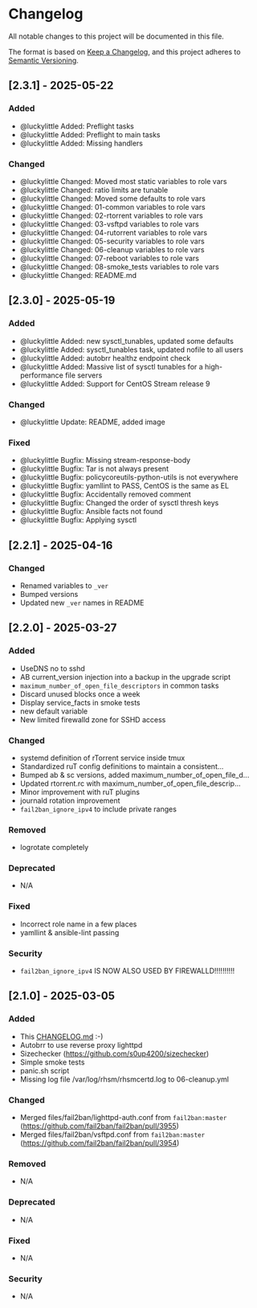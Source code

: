 # Changelog

All notable changes to this project will be documented in this file.

The format is based on [Keep a Changelog](https://keepachangelog.com/en/1.1.0/),
and this project adheres to [Semantic Versioning](https://semver.org/spec/v2.0.0.html).

## [2.3.1] - 2025-05-22

### Added

- @luckylittle Added: Preflight tasks
- @luckylittle Added: Preflight to main tasks
- @luckylittle Added: Missing handlers

### Changed

- @luckylittle Changed: Moved most static variables to role vars
- @luckylittle Changed: ratio limits are tunable
- @luckylittle Changed: Moved some defaults to role vars
- @luckylittle Changed: 01-common variables to role vars
- @luckylittle Changed: 02-rtorrent variables to role vars
- @luckylittle Changed: 03-vsftpd variables to role vars
- @luckylittle Changed: 04-rutorrent variables to role vars
- @luckylittle Changed: 05-security variables to role vars
- @luckylittle Changed: 06-cleanup variables to role vars
- @luckylittle Changed: 07-reboot variables to role vars
- @luckylittle Changed: 08-smoke_tests variables to role vars
- @luckylittle Changed: README.md

## [2.3.0] - 2025-05-19

### Added

- @luckylittle Added: new sysctl_tunables, updated some defaults
- @luckylittle Added: sysctl_tunables task, updated nofile to all users
- @luckylittle Added: autobrr healthz endpoint check
- @luckylittle Added: Massive list of sysctl tunables for a high-performance file servers
- @luckylittle Added: Support for CentOS Stream release 9

### Changed

- @luckylittle Update: README, added image

### Fixed

- @luckylittle Bugfix: Missing stream-response-body
- @luckylittle Bugfix: Tar is not always present
- @luckylittle Bugfix: policycoreutils-python-utils is not everywhere
- @luckylittle Bugfix: yamllint to PASS, CentOS is the same as EL
- @luckylittle Bugfix: Accidentally removed comment
- @luckylittle Bugfix: Changed the order of sysctl thresh keys
- @luckylittle Bugfix: Ansible facts not found
- @luckylittle Bugfix: Applying sysctl

## [2.2.1] - 2025-04-16

### Changed

- Renamed variables to `_ver`
- Bumped versions
- Updated new `_ver` names in README

## [2.2.0] - 2025-03-27

### Added

- UseDNS no to sshd
- AB current_version injection into a backup in the upgrade script
- `maximum_number_of_open_file_descriptors` in common tasks
- Discard unused blocks once a week
- Display service_facts in smoke tests
- new default variable
- New limited firewalld zone for SSHD access

### Changed

- systemd definition of rTorrent service inside tmux
- Standardized ruT config definitions to maintain a consistent...
- Bumped ab & sc versions, added maximum_number_of_open_file_d...
- Updated rtorrent.rc with maximum_number_of_open_file_descrip...
- Minor improvement with ruT plugins
- journald rotation improvement
- `fail2ban_ignore_ipv4` to include private ranges

### Removed

- logrotate completely

### Deprecated

- N/A

### Fixed

- Incorrect role name in a few places
- yamllint & ansible-lint passing

### Security

- `fail2ban_ignore_ipv4` IS NOW ALSO USED BY FIREWALLD!!!!!!!!!!


## [2.1.0] - 2025-03-05

### Added

- This [CHANGELOG.md](CHANGELOG.md) :-)
- Autobrr to use reverse proxy lighttpd
- Sizechecker (https://github.com/s0up4200/sizechecker)
- Simple smoke tests
- panic.sh script
- Missing log file /var/log/rhsm/rhsmcertd.log to 06-cleanup.yml

### Changed

- Merged files/fail2ban/lighttpd-auth.conf from `fail2ban:master` (https://github.com/fail2ban/fail2ban/pull/3955)
- Merged files/fail2ban/vsftpd.conf from `fail2ban:master` (https://github.com/fail2ban/fail2ban/pull/3954)

### Removed

- N/A

### Deprecated

- N/A

### Fixed

- N/A

### Security

- N/A
